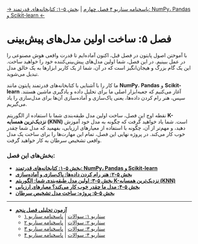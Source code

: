 [→ پاسخنامه سناریو ۴ فصل چهارم](../04-your-first-toolbox-python/exam/scenario-04-answers.md) | [بخش ۵-۱: کتابخانه‌های قدرتمند: NumPy، Pandas و Scikit-learn ←](./01-powerful-libraries-numpy-pandas-sklearn.md)

# فصل ۵: ساخت اولین مدل‌های پیش‌بینی

با آموختن اصول پایتون در فصل قبل، اکنون آماده‌ایم تا قدرت واقعی هوش مصنوعی را در عمل ببینیم. در این فصل، شما اولین مدل‌های پیش‌بینی‌کننده خود را خواهید ساخت. این یک گام بزرگ و هیجان‌انگیز است که در آن، شما از یک کاربر ابزارها به یک خالق مدل تبدیل می‌شوید.

ما کار را با آشنایی با کتابخانه‌های قدرتمند پایتون مانند **NumPy**، **Pandas** و **Scikit-learn** آغاز می‌کنیم که جعبه‌ابزار اصلی ما برای تحلیل داده و یادگیری ماشین هستند. سپس، هنر رام کردن داده‌ها، یعنی پاک‌سازی و آماده‌سازی آن‌ها برای مدل‌سازی را یاد می‌گیریم.

نقطه اوج این فصل، ساخت اولین مدل طبقه‌بندی شما با استفاده از الگوریتم **K-نزدیک‌ترین همسایه (KNN)** است. شما یاد خواهید گرفت که چگونه به مدل خود آموزش دهید، و مهم‌تر از آن، چگونه با استفاده از معیارهای ارزیابی، بفهمید که مدل شما چقدر خوب کار می‌کند. در پروژه نهایی این فصل، تمام این مهارت‌ها را برای ساخت یک مدل واقعی تشخیص سرطان به کار خواهید گرفت.

### بخش‌های این فصل:

- [**بخش ۵-۱: کتابخانه‌های قدرتمند: NumPy، Pandas و Scikit-learn**](./01-powerful-libraries-numpy-pandas-sklearn.md)
- [**بخش ۵-۲: هنر رام کردن داده‌ها: پاک‌سازی و آماده‌سازی**](./02-art-of-data-wrangling.md)
- [**بخش ۵-۳: اولین مدل طبقه‌بندی شما: الگوریتم K-نزدیک‌ترین همسایه (KNN)**](./03-first-classification-model-knn.md)
- [**بخش ۵-۴: مدل ما چقدر خوب کار می‌کند؟ معیارهای ارزیابی**](./04-model-evaluation-metrics.md)
- [**بخش ۵-۵: پروژه: ساخت مدل تشخیص سرطان**](./05-project-cancer-detection-model.md)

---

- [**آزمون تحلیلی فصل پنجم**](./exam/index.md)
  - [سناریو ۱: سوالات](./exam/scenario-01-questions.md) | [پاسخنامه سناریو ۱](./exam/scenario-01-answers.md)
  - [سناریو ۲: سوالات](./exam/scenario-02-questions.md) | [پاسخنامه سناریو ۲](./exam/scenario-02-answers.md)
  - [سناریو ۳: سوالات](./exam/scenario-03-questions.md) | [پاسخنامه سناریو ۳](./exam/scenario-03-answers.md)
  - [سناریو ۴: سوالات](./exam/scenario-04-questions.md) | [پاسخنامه سناریو ۴](./exam/scenario-04-answers.md)
